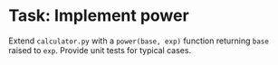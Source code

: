 # Task: Implement power

Extend `calculator.py` with a `power(base, exp)` function returning
`base` raised to `exp`. Provide unit tests for typical cases.
